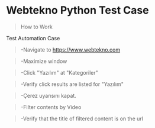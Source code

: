 # Webtekno Python Test Case

>How to Work
>


Test Automation Case
>-Navigate to https://www.webtekno.com

>-Maximize window

>-Click "Yazılım" at "Kategoriler"

>-Verify click results are listed for "Yazılım" 

>-Çerez uyarısını kapat.

>-Filter contents by Video 

>-Verify that the title of filtered content is on the url

